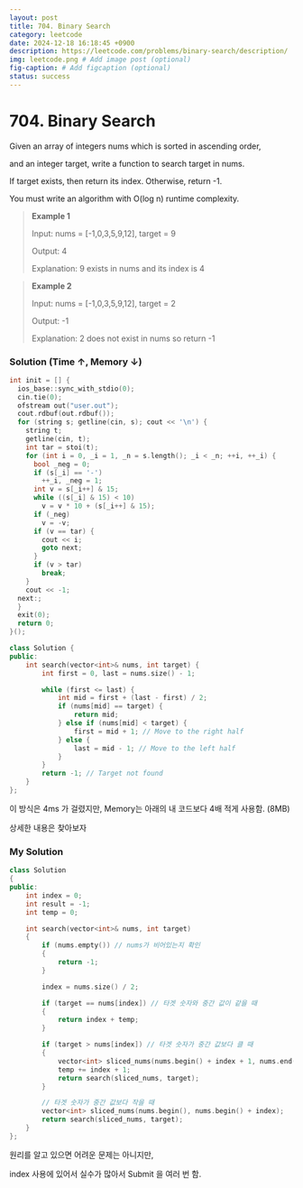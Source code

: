 ```yaml
---
layout: post
title: 704. Binary Search
category: leetcode
date: 2024-12-18 16:18:45 +0900
description: https://leetcode.com/problems/binary-search/description/
img: leetcode.png # Add image post (optional)
fig-caption: # Add figcaption (optional)
status: success
---
```


            
# 704. Binary Search

Given an array of integers nums which is sorted in ascending order, 

and an integer target, write a function to search target in nums. 

If target exists, then return its index. Otherwise, return -1.

You must write an algorithm with O(log n) runtime complexity.

> **Example 1**
> 
> Input: nums = [-1,0,3,5,9,12], target = 9
> 
> Output: 4
> 
> Explanation: 9 exists in nums and its index is 4

> **Example 2**
> 
> Input: nums = [-1,0,3,5,9,12], target = 2
> 
> Output: -1
> 
> Explanation: 2 does not exist in nums so return -1

### Solution (Time ↑, Memory ↓)

```cpp
int init = [] {
  ios_base::sync_with_stdio(0);
  cin.tie(0);
  ofstream out("user.out");
  cout.rdbuf(out.rdbuf());
  for (string s; getline(cin, s); cout << '\n') {
    string t;
    getline(cin, t);
    int tar = stoi(t);
    for (int i = 0, _i = 1, _n = s.length(); _i < _n; ++i, ++_i) {
      bool _neg = 0;
      if (s[_i] == '-')
        ++_i, _neg = 1;
      int v = s[_i++] & 15;
      while ((s[_i] & 15) < 10)
        v = v * 10 + (s[_i++] & 15);
      if (_neg)
        v = -v;
      if (v == tar) {
        cout << i;
        goto next;
      }
      if (v > tar)
        break;
    }
    cout << -1;
  next:;
  }
  exit(0);
  return 0;
}();

class Solution {
public:
    int search(vector<int>& nums, int target) {
        int first = 0, last = nums.size() - 1;

        while (first <= last) {
            int mid = first + (last - first) / 2; 
            if (nums[mid] == target) {
                return mid;
            } else if (nums[mid] < target) {
                first = mid + 1; // Move to the right half
            } else {
                last = mid - 1; // Move to the left half
            }
        }
        return -1; // Target not found
    }
};
```
이 방식은 4ms 가 걸렸지만, Memory는 아래의 내 코드보다 4배 적게 사용함. (8MB)

상세한 내용은 찾아보자

### My Solution

```cpp
class Solution
{
public:
    int index = 0;
    int result = -1;
    int temp = 0;

    int search(vector<int>& nums, int target) 
    {
        if (nums.empty()) // nums가 비어있는지 확인
        {
            return -1;
        }

        index = nums.size() / 2;

        if (target == nums[index]) // 타겟 숫자와 중간 값이 같을 때
        {
            return index + temp;
        }

        if (target > nums[index]) // 타겟 숫자가 중간 값보다 클 때
        {
            vector<int> sliced_nums(nums.begin() + index + 1, nums.end());
            temp += index + 1;
            return search(sliced_nums, target);
        }

        // 타겟 숫자가 중간 값보다 작을 때
        vector<int> sliced_nums(nums.begin(), nums.begin() + index);
        return search(sliced_nums, target);
    }
};
```

원리를 알고 있으면 어려운 문제는 아니지만, 

index 사용에 있어서 실수가 많아서 Submit 을 여러 번 함. 